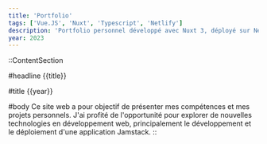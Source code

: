 ```yaml
---
title: 'Portfolio'
tags: ['Vue.JS', 'Nuxt', 'Typescript', 'Netlify']
description: 'Portfolio personnel développé avec Nuxt 3, déployé sur Netlify'
year: 2023
---
```


::ContentSection

#headline
{{title}}

#title
{{year}}

#body
Ce site web a pour objectif de présenter mes compétences et mes projets personnels. J'ai profité de l'opportunité pour explorer de nouvelles technologies en développement web, principalement le développement et le déploiement d'une application Jamstack.
::

